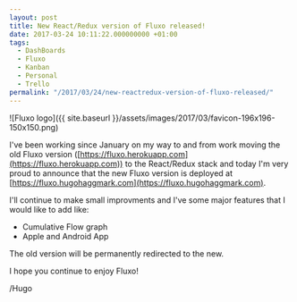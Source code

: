 ```yaml
---
layout: post
title: New React/Redux version of Fluxo released!
date: 2017-03-24 10:11:22.000000000 +01:00
tags:
  - DashBoards
  - Fluxo
  - Kanban
  - Personal
  - Trello
permalink: "/2017/03/24/new-reactredux-version-of-fluxo-released/"
---
```


![Fluxo logo]({{ site.baseurl }}/assets/images/2017/03/favicon-196x196-150x150.png)

I've been working since January on my way to and from work moving the old Fluxo version ([https://fluxo.herokuapp.com](https://fluxo.herokuapp.com)) to the React/Redux stack and today I'm very proud to announce that the new Fluxo version is deployed at [https://fluxo.hugohaggmark.com](https://fluxo.hugohaggmark.com).

I'll continue to make small improvments and I've some major features that I would like to add&nbsp;like:

- Cumulative Flow graph
- Apple and Android App

The old version will be permanently redirected to the new.

I hope you continue to enjoy Fluxo!

/Hugo
